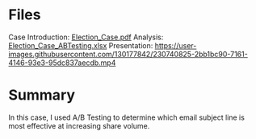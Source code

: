 # Files
Case Introduction: [Election_Case.pdf](https://github.com/ChandlerTinagero/A-BTesting/files/11184045/Election_Case.pdf)
Analysis: [Election_Case_ABTesting.xlsx](https://github.com/ChandlerTinagero/A-BTesting/files/11184042/Election_Case_ABTesting.xlsx)
Presentation: https://user-images.githubusercontent.com/130177842/230740825-2bb1bc90-7161-4146-93e3-95dc837aecdb.mp4

# Summary
In this case, I used A/B Testing to determine which email subject line is most effective at increasing share volume.
